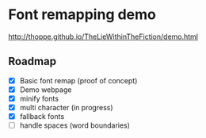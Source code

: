 # Font remapping demo

http://thoppe.github.io/TheLieWithinTheFiction/demo.html

## Roadmap

- [x] Basic font remap (proof of concept)
- [x] Demo webpage
- [x] minify fonts
- [x] multi character (in progress)
- [x] fallback fonts
- [ ] handle spaces (word boundaries)